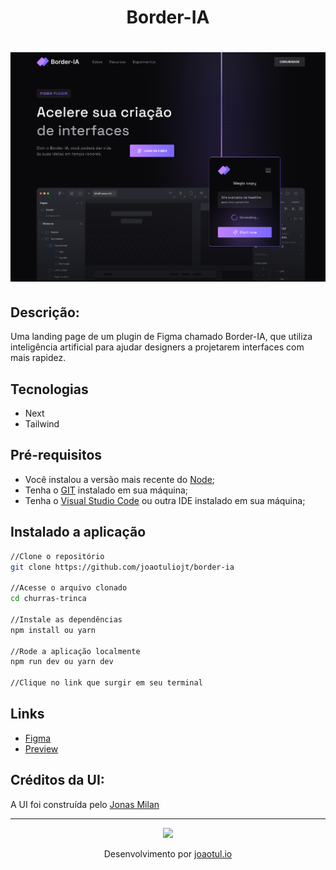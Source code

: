 <h1 align="center">Border-IA<h1/>
<img src="./readme/border-ia.png"/>


## Descrição:
Uma landing page de um plugin de Figma chamado Border-IA, que utiliza inteligência artificial para ajudar designers a projetarem interfaces com mais rapidez.

## Tecnologias
- Next
- Tailwind

## Pré-requisitos
- Você instalou a versão mais recente do <a href="https://nodejs.org/">Node</a>;
- Tenha o <a href="https://git-scm.com/">GIT</a> instalado em sua máquina;
- Tenha o <a href="https://code.visualstudio.com/">Visual Studio Code</a> ou outra IDE instalado em sua máquina;


## Instalado a aplicação
```sh
//Clone o repositório
git clone https://github.com/joaotuliojt/border-ia

//Acesse o arquivo clonado
cd churras-trinca

//Instale as dependências
npm install ou yarn

//Rode a aplicação localmente
npm run dev ou yarn dev

//Clique no link que surgir em seu terminal
```

## Links
-  <a href="https://www.figma.com/community/file/1255897974007201592/Border-IA---WebJourney" target="_blank">Figma</a>
-  <a href="https://border-ia.vercel.app/" target="_blank">Preview</a>

## Créditos da UI:
A UI foi construída pelo <a href="https://www.linkedin.com/in/jonas-milan-8b68b3b2/"> Jonas Milan </a>
___
<p align="center">
  <img width="100px" src="https://avatars.githubusercontent.com/u/78704415?v=4"/>
<p/>
<p align="center"> Desenvolvimento por <a href="https://joaotul.io">joaotul.io</a></p>
